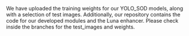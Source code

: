 We have uploaded the training weights for our YOLO_SOD models, along with a selection of test images. Additionally, our repository contains the code for our developed modules and the Luna enhancer. Please check inside the branches for the test_images and weights. 
